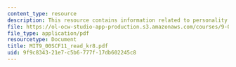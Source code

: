 ```yaml
---
content_type: resource
description: This resource contains information related to personality.
file: https://ol-ocw-studio-app-production.s3.amazonaws.com/courses/9-00sc-introduction-to-psychology-fall-2011/9f9c834321e7c5b6777f17db602245c8_MIT9_00SCF11_read_kr8.pdf
file_type: application/pdf
resourcetype: Document
title: MIT9_00SCF11_read_kr8.pdf
uid: 9f9c8343-21e7-c5b6-777f-17db602245c8
---
```


